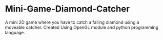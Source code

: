 # Mini-Game-Diamond-Catcher
A mini 2D game where you have to catch a falling diamond using a moveable catcher. Created Using OpenGL module and python programming language.
